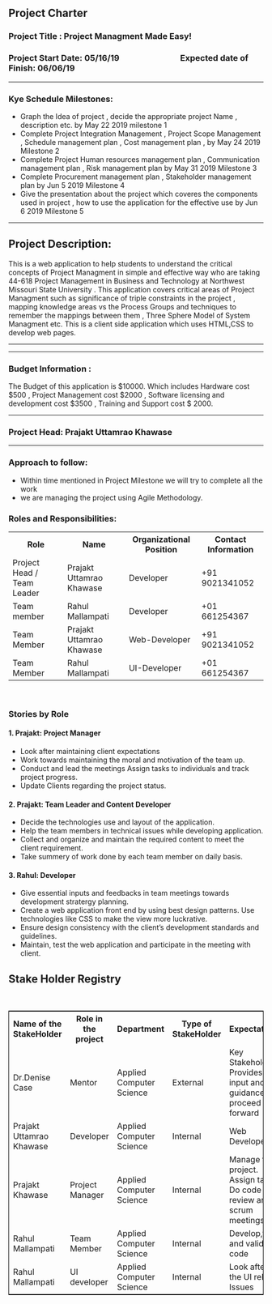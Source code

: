 
## Project Charter

### Project Title : Project Managment Made Easy!


### Project Start Date: 05/16/19 &nbsp;&nbsp;&nbsp;&nbsp;&nbsp;&nbsp;&nbsp;&nbsp;&nbsp;&nbsp;&nbsp;&nbsp;&nbsp;&nbsp;&nbsp;&nbsp;&nbsp;&nbsp;&nbsp;&nbsp;&nbsp;&nbsp;&nbsp;&nbsp;&nbsp;&nbsp;&nbsp;&nbsp;&nbsp;&nbsp;Expected date of Finish: 06/06/19

<hr>

### Kye Schedule Milestones:
* Graph the Idea of project , decide the appropriate project Name , description etc. by May 22 2019 milestone 1 
* Complete Project Integration Management , Project Scope Management , Schedule management plan , Cost management plan , by May 24 2019 Milestone 2
* Complete Project Human resources management plan , Communication management plan , Risk management plan by May 31 2019 Milestone 3
* Complete Procurement management plan , Stakeholder management plan by Jun 5 2019 Milestone 4
* Give the presentation about the project which coveres the components used in project , how to use the application for the effective use by Jun 6 2019  Milestone 5

<hr>


## Project Description:
This is a web application to help students to understand the critical concepts of Project Managment in simple and effective way who are taking 44-618 Project Management in Business and Technology at Northwest Missouri State University . This application covers critical areas of Project Managment such as significance of triple constraints in the project , mapping knowledge areas vs the Process Groups and techniques to remember the mappings between them , Three Sphere Model of System Managment etc. This is a client side application which uses HTML,CSS to develop web pages.
<hr>


<hr>

### Budget Information :
The Budget of this application is $10000. Which includes Hardware cost $500 , Project Management cost $2000 , Software licensing and development cost $3500 , Training and Support cost $ 2000.

<hr>

### Project Head: Prajakt Uttamrao Khawase

<hr>

### Approach to follow: 

* Within time mentioned in Project Milestone we will try to complete all the work
* we are managing the project using Agile Methodology.


### Roles and Responsibilities:

<table>
  <tr>
    <th>Role</th>
    <th>Name</th>
    <th>Organizational Position</th>
    <th>Contact Information</th>
  </tr>
  <tr>
    <td>Project Head / Team Leader</td>
    <td>Prajakt Uttamrao Khawase</td>
    <td>Developer</td>
   <td>+91 9021341052</td>
  </tr>
  <tr>
    <td>Team member</td>
    <td>Rahul Mallampati</td>
    <td>Developer</td>
    <td>+01 661254367</td>
  </tr>
  
   <tr>
    <td>Team Member</td>
    <td>Prajakt Uttamrao Khawase</td>
    <td>Web-Developer</td>
   <td>+91 9021341052</td>
   </tr>
  
   <tr>
    <td>Team Member</td>
    <td>Rahul Mallampati</td>
    <td>UI-Developer</td>
   <td>+01 661254367</td>
   </tr>

</table>
<br>

### Stories by Role

#### 1. Prajakt: Project Manager

* Look after maintaining client expectations
* Work towards maintaining the moral and motivation of the team up.
* Conduct and lead the meetings Assign tasks to individuals and track project progress.
* Update Clients regarding the project status.

#### 2. Prajakt: Team Leader and Content Developer

* Decide the technologies use and layout of the application.
* Help the team members in technical issues while developing application.
* Collect and organize and maintain the required content to meet the client requirement.
* Take summery of work done by each team member on daily basis.



#### 3. Rahul: Developer

* Give essential inputs and feedbacks in team meetings towards development stratergy planning.
* Create a web application front end by using best design patterns.
  Use technologies like CSS to make the view more luckrative.
* Ensure design consistency with the client’s development standards and guidelines.
* Maintain, test the web application and participate in the meeting with client.


<h2>Stake Holder Registry</h2><br>
<table style="width:100%;border: 1px solid black;">
  <tr>
    <th>Name of the StakeHolder</th>
    <th>Role in the project</th> 
<th>Department</th>
	<th>Type of StakeHolder</th>
	<th>Expectations</th>
	<th>Contact Info</th>
  </tr>
  <tr>
    <td>Dr.Denise Case</td>
    <td>Mentor</td> 
    <td>
	Applied Computer Science</td>
	 <td>External</td> 
	 <td>Key Stakeholder. Provides input and guidance to proceed forward</td>
	  <td>Colden Hall 2280 NWMSU, Maryville,Missouri</td> 
  </tr>
  <tr>
  <td>Prajakt Uttamrao Khawase</td>
    <td>Developer</td> 
    <td>
	Applied Computer Science</td>	 
	 <td>Internal</td> 
	 <td>Web Developer</td>
	  <td>Khawse.prajakt@gmail.com</td> 
  </tr>
  <tr>
    <td>Prajakt Khawase</td>
    <td>Project Manager</td> 
    <td>
    Applied Computer Science</td>
	 <td>Internal</td> 
	 <td>Manage the project. Assign tasks. Do code review and scrum meetings</td>
	  <td>khawse.prajakt@gmail.com</td> 
  </tr>
  <tr>
    <td>Rahul Mallampati</td>
    <td>Team Member</td> 
    <td>
	Applied Computer Science</td>
	 <td>Internal</td> 
	 <td>Develop,test and validate code</td>
	  <td>rahulmallampati825@gmail.com</td> 
  </tr>
<tr>
    <td>Rahul Mallampati</td>
    <td>UI developer</td> 
    <td>
	Applied Computer Science</td>
	 <td>Internal</td> 
	 <td>Look after the UI related Issues</td>
	  <td>rahulmallampati825@gmail.com</td> 
  </tr>
</table>
<br>
